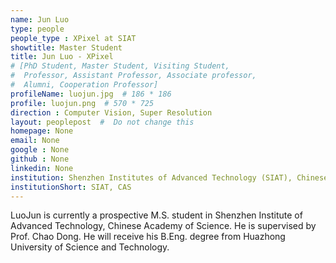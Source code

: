 ```yaml
---
name: Jun Luo
type: people
people_type : XPixel at SIAT
showtitle: Master Student
title: Jun Luo - XPixel
# [PhD Student, Master Student, Visiting Student,
#  Professor, Assistant Professor, Associate professor,
#  Alumni, Cooperation Professor]
profileName: luojun.jpg  # 186 * 186
profile: luojun.png  # 570 * 725
direction : Computer Vision, Super Resolution
layout: peoplepost  #  Do not change this
homepage: None
email: None
google : None
github : None
linkedin: None
institution: Shenzhen Institutes of Advanced Technology (SIAT), Chinese Academy of Sciences (CAS)
institutionShort: SIAT, CAS
---
```


LuoJun is currently a prospective M.S. student in Shenzhen Institute of Advanced Technology, Chinese Academy of Science. He is supervised by Prof. Chao Dong. He will receive his B.Eng. degree from Huazhong University of Science and Technology.
 

